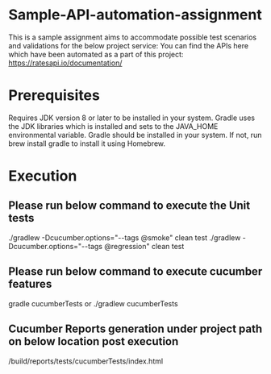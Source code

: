 # Sample-API-automation-assignment

This is a sample assignment aims to accommodate possible test scenarios and validations for the below project service:
You can find the APIs here which have been automated as a part of this project: https://ratesapi.io/documentation/

# Prerequisites
Requires JDK version 8 or later to be installed in your system. Gradle uses the JDK libraries which is installed and sets to the JAVA_HOME environmental variable.
Gradle should be installed in your system. If not, run brew install gradle to install it using Homebrew.

# Execution

## Please run below command to execute the Unit tests
./gradlew -Dcucumber.options="--tags @smoke" clean test
./gradlew -Dcucumber.options="--tags @regression" clean test

## Please run below command to execute cucumber features
gradle cucumberTests or
./gradlew cucumberTests

## Cucumber Reports generation under project path on below location post execution
/build/reports/tests/cucumberTests/index.html
